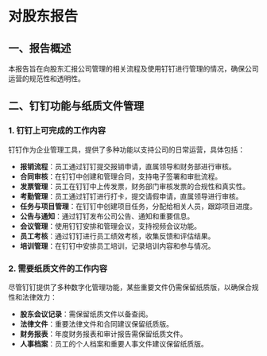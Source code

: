 # 对股东报告

## 一、报告概述
本报告旨在向股东汇报公司管理的相关流程及使用钉钉进行管理的情况，确保公司运营的规范性和透明性。

## 二、钉钉功能与纸质文件管理

### 1. 钉钉上可完成的工作内容
钉钉作为企业管理工具，提供了多种功能以支持公司的日常运营，具体包括：
- **报销流程**：员工通过钉钉提交报销申请，直属领导和财务部进行审核。
- **合同审核**：在钉钉中创建和管理合同，支持电子签署和审批流程。
- **发票管理**：员工在钉钉中上传发票，财务部门审核发票的合规性和真实性。
- **考勤管理**：员工通过钉钉进行打卡，提交请假申请，直属领导进行审核。
- **任务与项目管理**：在钉钉中创建项目任务，分配给相关人员，跟踪项目进度。
- **公告与通知**：通过钉钉发布公司公告、通知和重要信息。
- **会议管理**：使用钉钉安排和管理会议，支持视频会议功能。
- **员工考核**：通过钉钉进行员工绩效考核，收集反馈和评估结果。
- **培训管理**：在钉钉中安排员工培训，记录培训内容和参与情况。

### 2. 需要纸质文件的工作内容
尽管钉钉提供了多种数字化管理功能，某些重要文件仍需保留纸质版，以确保合规性和法律效力：
- **股东会议记录**：需保留纸质文件以备查阅。
- **法律文件**：重要法律文件和合同建议保留纸质版。
- **财务报表**：年度财务报表和审计报告需保留纸质文件。
- **人事档案**：员工的个人档案和重要人事文件建议保留纸质版。

